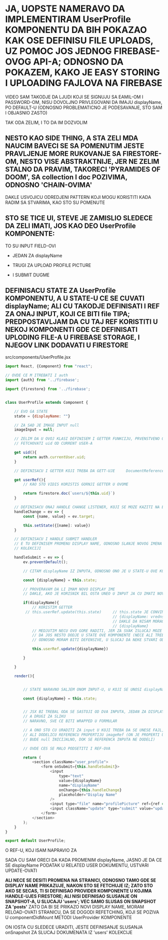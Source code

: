 # JA, UOPSTE NAMERAVO DA IMPLEMENTIRAM UserProfile KOMPONENTU DA BIH POKAZAO KAK OSE DEFINISU FILE UPLOADS, UZ POMOC JOS JEDNOG FIREBASE-OVOG API-A; ODNOSNO DA POKAZEM, KAKO JE EASY STORING I UPLOADING FAJLOVA NA FIREBASE

VIDEO SAM TAKODJE DA LJUDI KOJI SE SIGNUJU SA EAMIL-OM I PASSWORD-OM, NISU DOVOLJNO PRIVLEGOVANI DA IMAJU displayName, PO DEFAULT-U (ODNOSNO PROBLEMATICNO JE PODESAVANJE, STO SAM I OBJASNIO ZASTO)

TAK ODA ZELIM, I TO DA IM DOZVOLIM

## NESTO KAO SIDE THING, A STA ZELI MDA NAUCIM BAVECI SE SA POMENUTIM JESTE PRAVLJENJE MORE RUKOVANJE SA FIRESTORE-OM, NESTO VISE ABSTRAKTNIJE, JER NE ZELIM STALNO DA PRAVIM, TAKORECI 'PYRAMIDES OF DOOM', SA collection I doc POZIVIMA, ODNOSNO 'CHAIN-OVIMA'

DAKLE USVOJICU ODREDJENI PATTERN KOJI MOGU KORISTITI KADA RADIM SA STVARIMA, KAO STO SU POMENUTE

## STO SE TICE UI, STEVE JE ZAMISLIO SLEDECE DA ZELI IMATI, JOS KAO DEO UserProfile KOMPONENTE:

TO SU INPUT FIELD-OVI

- JEDAN ZA displayName

- TRUGI ZA UPLOAD PROFILE PICTURE

- I SUBMIT DUGME


## DEFINISACU STATE ZA UserProfile KOMPONENTU, A U STATE-U CE SE CUVATI displayName; ALI CU TAKODJE DEFINISATI I REF ZA ONAJ INPUT, KOJI CE BITI file TIPA; PREDPOSTAVLJAM DA CU TAJ REF KORISTITI U NEKOJ KOMPONENTI GDE CE DEFINISATI UPLODING FILE-A U FIREBASE STORAGE, I NJEGOV LINK DODAVATI U FIRESTORE

src/components/UserProfile.jsx

```javascript
import React, {Component} from "react";

// OVDE CE M ITREBATI I auth
import {auth} from '../firebase';

import {firestore} from '../firebase';


class UserProfile extends Component {

    // EVO GA STATE
    state = {displayName: ""}

    // ZA SAD JE IMAGE INPUT null
    imageInput = null;

    // ZELIM DA U OVOJ KLASI DEFINISEM I GETTER FUNKCIJU, PRVENSTVENO ONU FUKNCIJU KOJA CE
    // FETCHOVATI uid OD CURRENT USER-A

    get uid(){
        return auth.currentUser.uid;
    }

    // DEFINISACU I GETTER KOJI TREBA DA GETT-UJE     DocumentReference         INSTANCU

    get userRef(){
        // KAO STO VIDIS KORISTIS GORNJI GETTER U OVOME

        return firestore.doc(`users/${this.uid}`)
    }

    // DEFINISACU ONAJ HANDLE CHANGE LISTENER, KOJI SE MOZE KAZITI NA BILO KOJI INPUT
    handleChange = ev => {
        const {name, value} = ev.target;

        this.setState({[name]: value})
    }

    // DEFINISACU I HANDLE SUBMIT HANDLER
    // E TU DEFINISEM PROMENU DISPLAY NAME, ODNOSNO SLANJE NOVOG IMENA U DOKUMENT U 'users'
    // KOLEKCIJI

    handleSubmit = ev => {
        ev.preventDefault();

        // CITAM displayName IZ INPUTA, ODNOSNO ONO JE U STATE-U OVE KOMPONENTE

        const {displayName} = this.state;

        // PROVERAVAM DA LI IMAM NOVO DISPLAY IME
        // DAKLE, AKO JE KORISNIK BIL OSTA UNEO U INPUT JA CU IMATI NOVO IME

        if(displayName){
            // KORISTIM GETTER
         // this.userRef.update(this.state)     // this.state JE CONVINIENT POSTO SAM OVDE ZELO DA DEFINISEM 
                                                // {displayName: vrednsot}
                                                // DAKLE DA NISAM MORAO PISTAI {displayName: displayName} ILI 
                                                // {displayName}
            // MEDJUTIM NECU OVO GORE RADITI, JER ZA SVAK ISLUCAJ MOZE SE DESITI
            // DA JOS NESTO DODJE U STATE OVE KOMPONENTE (NECE ALI TREBA PAZITI)
            // ODNOSNO MORAM BITI DEFENSIVE, U SLUCAJ DA NEKE STVARI ODLUCI MDA PROMENIM KASNIJE

            this.userRef.update({displayName})

        }

    }

    render(){


        // STATE NARAVNO SALJEM ONOM INPUT-U, U KOJI SE UNOSI displayName

        const {displayName} = this.state;


        // JSX BI TREBAL ODA SE SASTOJI OD DVA INPUTA, JEDAN ZA DISPLAY NAME
        // A DRUGI ZA SLIKU
        // NARAVNO, SVE CE BITI WRAPPED U FORMULAR

        // A ONO STO CU URADITI ZA input U KOJI TREBA DA SE UNESE FAJL, JESTE DA CU KREIRATI REF
        // ALI DODELICU REFERENCU PROPERTIJU imageRef (ON JE PROPERTI UserProfile INSTANCE, KOJEG SAM ZADAO DA 
        // BUDE null INICIJALNO, DOK SE REFERENCA INPUTA NE DODELI)

        // OVDE CES SE MALO PODSETITI I REF-OVA

        return (
            <section className="user_profile">
                <form onSubmit={this.handleSubmit}>
                    <input
                        type="text"
                        value={displayName}
                        name="displayName"
                        onChange={this.handleChange}
                        placeholder="Display Name"
                    />
                    <input type="file" name="profilePicture" ref={ref => this.imageRef = ref}/>
                    <input className="update" type="submit" value="update"/>
                </form>
            </section>
        );
    }
}

export default UserProfile;
```

O REF-U, KOJ ISAM NAPRAVIO ZA 

SADA CU SAM ORECI DA KADA PROMENIM displayName, JASNO JE DA CE SE displayName PODATAK U RELATED USER DOKUMENTU, USTVARI UPDATE-OVATI

**ALI NECE SE DESITI PROMENA NA STRANICI, ODNOSNO TAMO GDE SE DISPLAY NAME PRIKAZUJE, NAKON STO SE FETCHUJE IZ; ZATO STO AKO SE SECAS, TI SI DEFINISAO PROVIDER KOMPONENTE U KOJIMA HANDLE-UJES FIRESTORE; ALI NISI DEFINISAO SLUSANJE ON SNAPSHOT-A, U SLUCAJU 'users'; VEC SAMO SLUSAS ON SNAPSHOT ZA 'posts'** ZATO DA BI SE PRIKAZO NOVI DISPLAY NAME, MORAM RELOAD-OVATI STRANICU, DA SE DOGODI REFETCHING, KOJI SE POZIVA U componentDidMount METODI UserProvider KOMPONENTE

ON IOSTA CU SLEDECE URADITI, JESTE DEFINISANJE SLUSANJA onSnapshot ZA SLUCAJ DOKUMENATA IZ 'users' KOLEKCIJE 